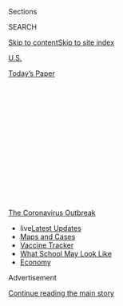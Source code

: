 <div id="app">

<div>

<div>

<div>

<div class="NYTAppHideMasthead css-1q2w90k e1suatyy0">

<div class="section css-ui9rw0 e1suatyy2">

<div class="css-eph4ug er09x8g0">

<div class="css-6n7j50">

</div>

<span class="css-1dv1kvn">Sections</span>

<div class="css-10488qs">

<span class="css-1dv1kvn">SEARCH</span>

</div>

[Skip to content](#site-content)[Skip to site
index](#site-index)

</div>

<div id="masthead-section-label" class="css-1wr3we4 eaxe0e00">

[U.S.](https://www.nytimes.com/section/us)

</div>

<div class="css-10698na e1huz5gh0">

</div>

</div>

<div id="masthead-bar-one" class="section hasLinks css-15hmgas e1csuq9d3">

<div class="css-uqyvli e1csuq9d0">

</div>

<div class="css-1uqjmks e1csuq9d1">

</div>

<div class="css-9e9ivx">

[](https://myaccount.nytimes.com/auth/login?response_type=cookie&client_id=vi)

</div>

<div class="css-1bvtpon e1csuq9d2">

[Today’s
Paper](https://www.nytimes.com/section/todayspaper)

</div>

</div>

</div>

</div>

<div data-aria-hidden="false">

<div id="site-content" data-role="main">

<div>

<div class="css-1aor85t" style="opacity:0.000000001;z-index:-1;visibility:hidden">

<div class="css-1hqnpie">

<div class="css-epjblv">

<span class="css-17xtcya">[U.S.](/section/us)</span><span class="css-x15j1o">|</span><span class="css-fwqvlz">Leaders
Re-examine U.S. Reopenings as Coronavirus Cases Hit Another
Record</span>

</div>

<div class="css-k008qs">

<div class="css-1iwv8en">

<span class="css-18z7m18"></span>

<div>

</div>

</div>

<span class="css-1n6z4y">https://nyti.ms/2VqAmIq</span>

<div class="css-1705lsu">

<div class="css-4xjgmj">

<div class="css-4skfbu" data-role="toolbar" data-aria-label="Social Media Share buttons, Save button, and Comments Panel with current comment count" data-testid="share-tools">

  - 
  - 
  - 
  - 
    
    <div class="css-6n7j50">
    
    </div>

  - 

</div>

</div>

</div>

</div>

</div>

</div>

<div id="NYT_TOP_BANNER_REGION" class="css-13pd83m">

<div>

<div id="styln-prism-menu-1592847958612" class="section interactive-content interactive-size-medium css-1edisqu">

<div class="css-17ih8de interactive-body">

<div id="scroll-container" class="css-1gj85ro">

[<span class="styln-title-wrap"><span class="css-1pje3qr">The
Coronavirus</span><span class="css-1pje3qr">
Outbreak</span></span>](https://www.nytimes.com/news-event/coronavirus?action=click&pgtype=Article&state=default&region=TOP_BANNER&context=storylines_menu)

  - <span class="css-kqxiym" data-emphasize="true">live</span>[Latest
    Updates](https://www.nytimes.com/2020/08/01/world/coronavirus-covid-19.html?action=click&pgtype=Article&state=default&region=TOP_BANNER&context=storylines_menu)
  - [Maps and
    Cases](https://www.nytimes.com/interactive/2020/us/coronavirus-us-cases.html?action=click&pgtype=Article&state=default&region=TOP_BANNER&context=storylines_menu)
  - [Vaccine
    Tracker](https://www.nytimes.com/interactive/2020/science/coronavirus-vaccine-tracker.html?action=click&pgtype=Article&state=default&region=TOP_BANNER&context=storylines_menu)
  - [What School May Look
    Like](https://www.nytimes.com/interactive/2020/07/29/us/schools-reopening-coronavirus.html?action=click&pgtype=Article&state=default&region=TOP_BANNER&context=storylines_menu)
  - [Economy](https://www.nytimes.com/live/2020/07/31/business/stock-market-today-coronavirus?action=click&pgtype=Article&state=default&region=TOP_BANNER&context=storylines_menu)

</div>

</div>

</div>

</div>

</div>

<div id="top-wrapper" class="css-1sy8kpn">

<div id="top-slug" class="css-l9onyx">

Advertisement

</div>

[Continue reading the main
story](#after-top)

<div class="ad top-wrapper" style="text-align:center;height:100%;display:block;min-height:250px">

<div id="top" class="place-ad" data-position="top" data-size-key="top">

</div>

</div>

<div id="after-top">

</div>

</div>

<div>

<div id="sponsor-wrapper" class="css-1hyfx7x">

<div id="sponsor-slug" class="css-19vbshk">

Supported by

</div>

[Continue reading the main
story](#after-sponsor)

<div id="sponsor" class="ad sponsor-wrapper" style="text-align:center;height:100%;display:block">

</div>

<div id="after-sponsor">

</div>

</div>

<div class="css-186x18t">

</div>

<div class="css-1vkm6nb ehdk2mb0">

# Leaders Re-examine U.S. Reopenings as Coronavirus Cases Hit Another Record

</div>

Officials nationwide were rethinking their efforts to slow the virus,
which the nation’s top infectious disease expert said were “not
working.”

<div class="css-79elbk" data-testid="photoviewer-wrapper">

<div class="css-z3e15g" data-testid="photoviewer-wrapper-hidden">

</div>

<div class="css-1a48zt4 ehw59r15" data-testid="photoviewer-children">

![<span class="css-16f3y1r e13ogyst0" data-aria-hidden="true">Tasia
Markantonis, the manager of West Alabama Ice House in Houston, closed a
customer’s tab at noon Friday, when Texas bars had to close again
because of the
coronavirus.</span><span class="css-cnj6d5 e1z0qqy90" itemprop="copyrightHolder"><span class="css-1ly73wi e1tej78p0">Credit...</span><span><span>Callaghan
O'Hare for The New York
Times</span></span></span>](https://static01.nyt.com/images/2020/06/28/us/28VIRUS-STATE-icehouse/28VIRUS-STATE-icehouse-articleLarge-v2.jpg?quality=75&auto=webp&disable=upscale)

</div>

</div>

<div class="css-18e8msd">

<div class="css-otjvjh epjyd6m0">

<div class="css-nmf14i ey68jwv0" data-aria-hidden="true">

[![Patricia
Mazzei](https://static01.nyt.com/images/2018/11/28/multimedia/author-patricia-mazzei/author-patricia-mazzei-thumbLarge.png
"Patricia Mazzei")](https://www.nytimes.com/by/patricia-mazzei)[![Sarah
Mervosh](https://static01.nyt.com/images/2018/07/18/multimedia/author-sarah-mervosh/author-sarah-mervosh-thumbLarge-v3.png
"Sarah Mervosh")](https://www.nytimes.com/by/sarah-mervosh)[![Shawn
Hubler](https://static01.nyt.com/images/2020/06/05/reader-center/author-shawn-hubler/author-shawn-hubler-thumbLarge.png
"Shawn Hubler")](https://www.nytimes.com/by/shawn-hubler)

</div>

<div class="css-1baulvz">

By [<span class="css-1baulvz" itemprop="name">Patricia
Mazzei</span>](https://www.nytimes.com/by/patricia-mazzei),
[<span class="css-1baulvz" itemprop="name">Sarah
Mervosh</span>](https://www.nytimes.com/by/sarah-mervosh) and
[<span class="css-1baulvz last-byline" itemprop="name">Shawn
Hubler</span>](https://www.nytimes.com/by/shawn-hubler)

</div>

</div>

  - 
    
    <div class="css-ld3wwf e16638kd2">
    
    June 26,
    2020
    
    </div>

  - 
    
    <div class="css-4xjgmj">
    
    <div class="css-d8bdto" data-role="toolbar" data-aria-label="Social Media Share buttons, Save button, and Comments Panel with current comment count" data-testid="share-tools">
    
      - 
      - 
      - 
      - 
        
        <div class="css-6n7j50">
        
        </div>
    
      - 
    
    </div>
    
    </div>

</div>

</div>

<div class="section meteredContent css-1r7ky0e" name="articleBody" itemprop="articleBody">

<div class="css-1fanzo5 StoryBodyCompanionColumn">

<div class="css-53u6y8">

MIAMI — As coronavirus cases surge across much of the United States,
leaders are urgently rethinking their strategies to curb the spread,
which the nation’s top infectious disease expert said on Friday were
“not working.”

For the first time, some governors are backtracking on reopening their
states, issuing new restrictions for parts of the economy that had
resumed.

Leaders in Texas and Florida abruptly set new restrictions on bars, a
reversal that appeared unthinkable just days ago. And Gov. Gavin Newsom
of California told rural Imperial County, where hospitals have been
overwhelmed with patients, that it must reinstate a stay-at-home order,
the most restrictive of requirements.

More than 45,000 new cases were reported on Friday in the United States,
according to a New York Times database. It was the third day in a row
that the country set a daily record during the pandemic. At least six
states — Florida, Idaho, Kansas, Oregon, South Carolina and Utah — hit
daily highs on Friday, but even leaders outside of the new hot zones in
the South and West expressed mounting anxiety.

</div>

</div>

<div class="css-1fanzo5 StoryBodyCompanionColumn">

<div class="css-53u6y8">

“This is a very dangerous time,” Gov. Mike DeWine of Ohio said in an
interview on Friday, as cases were trending steadily upward in his state
after appearing to be under control for more than a month. “I think what
is happening in Texas and Florida and several other states should be a
warning to everyone.”

“We have to be very careful,” he said.

The stock market responded badly, with the S\&P 500 dropping 2.4
percent. Losses accelerated after the Texas announcement, adding to
investors’ concerns that the virus continued to be a threat to the
economy.

The shifting assessments of the nation’s handling of the virus stretched
to the highest levels of the federal government, where Dr. Anthony S.
Fauci, the director of the National Institute of Allergy and Infectious
Diseases, made clear that the standard approach to controlling
infectious diseases — testing sick people, isolating them and tracing
their contacts — was not working. The failure, he said, was in part
because some infected Americans are asymptomatic and unknowingly
spreading the virus but also because some people exposed to the virus
are reluctant to self-quarantine or have no place to do so.

In a brief interview on Friday, he said officials were having “intense
discussions” about a possible shift to “pool testing,” in which samples
from many people are tested at once in an effort to quickly find and
isolate the infected.

Dr. Fauci also issued an urgent warning that while coronavirus
infections were spiking mostly in the South, those outbreaks could
spread to other regions.

</div>

</div>

<div class="css-1fanzo5 StoryBodyCompanionColumn">

<div class="css-53u6y8">

Even in the face of the alarming news, the White House continued to
praise its own efforts.

“We have made truly remarkable progress in moving our nation forward,”
Vice President Mike Pence said at what has become a rare public briefing
by the coronavirus task force in Washington. “We’ve all seen the
encouraging news as we open
up.”

<div id="NYT_MAIN_CONTENT_1_REGION" class="css-9tf9ac">

<div>

<div id="styln-covid-updates-world" class="section interactive-content interactive-size-medium css-1ftcdic">

<div class="css-17ih8de interactive-body">

<div id="styln-briefing-block" data-asset-id="QXJ0aWNsZTpueXQ6Ly9hcnRpY2xlLzhiMjRmNTQ0LWVhMmUtNTlmNC1hMDZiLTM0YWI3YTlmN2E4YQ==">

<div class="briefing-block-header-section">

# [Latest Updates: Global Coronavirus Outbreak](https://www.nytimes.com/2020/08/01/world/coronavirus-covid-19.html?action=click&pgtype=Article&state=default&region=MAIN_CONTENT_1&context=storylines_live_updates)

<div class="briefing-block-ts">

Updated 2020-08-02T07:42:09.613Z

</div>

</div>

  - [The U.S. reels as July cases more than double the total of any
    other
    month.](https://www.nytimes.com/2020/08/01/world/coronavirus-covid-19.html?action=click&pgtype=Article&state=default&region=MAIN_CONTENT_1&context=storylines_live_updates#link-34047410)
  - [Top U.S. officials work to break an impasse over the federal
    jobless
    benefit.](https://www.nytimes.com/2020/08/01/world/coronavirus-covid-19.html?action=click&pgtype=Article&state=default&region=MAIN_CONTENT_1&context=storylines_live_updates#link-780ec966)
  - [Its outbreak untamed, Melbourne goes into even greater
    lockdown.](https://www.nytimes.com/2020/08/01/world/coronavirus-covid-19.html?action=click&pgtype=Article&state=default&region=MAIN_CONTENT_1&context=storylines_live_updates#link-2bc8948)

<div class="briefing-block-footer">

<div class="briefing-block-footer-meta">

[See more
updates](https://www.nytimes.com/2020/08/01/world/coronavirus-covid-19.html?action=click&pgtype=Article&state=default&region=MAIN_CONTENT_1&context=storylines_live_updates)

</div>

<div class="briefing-block-briefinglinks">

<span>More live coverage:</span>
[Markets](https://www.nytimes.com/live/2020/07/31/business/stock-market-today-coronavirus?action=click&pgtype=Article&state=default&region=MAIN_CONTENT_1&context=storylines_live_updates)

</div>

</div>

</div>

</div>

</div>

</div>

</div>

Mr. Pence did not wear a mask, although the health officials around him
did.

</div>

</div>

<div class="css-79elbk" data-testid="photoviewer-wrapper">

<div class="css-z3e15g" data-testid="photoviewer-wrapper-hidden">

</div>

<div class="css-1a48zt4 ehw59r15" data-testid="photoviewer-children">

![<span class="css-16f3y1r e13ogyst0" data-aria-hidden="true">Florida
residents waited in their vehicles at a coronavirus testing site at
Raymond James Stadium in Tampa on Friday. The state hit a daily high for
new confirmed
cases.</span><span class="css-cnj6d5 e1z0qqy90" itemprop="copyrightHolder"><span class="css-1ly73wi e1tej78p0">Credit...</span><span>Eve
Edelheit for The New York
Times</span></span>](https://static01.nyt.com/images/2020/06/26/us/26VIRUS-STATE-FLA/merlin_173952390_7120147d-b458-4d7f-8de8-f98c62d4e89c-articleLarge.jpg?quality=75&auto=webp&disable=upscale)

</div>

</div>

<div class="css-1fanzo5 StoryBodyCompanionColumn">

<div class="css-53u6y8">

The renewed sense of urgency comes as the United States confronts a new,
treacherous phase of the pandemic, no longer defined by a crisis
concentrated in New York City, but by rising cases in many cities and
states. Alabama, Alaska, California, Georgia, Missouri, Nevada, Oklahoma
and Texas also reported their highest single-day totals of new known
cases this week, and the United States set records for daily new cases
on both Wednesday and Thursday. By Friday, new daily cases were rising
in 29 states.

From Miami to Los Angeles, mayors were contemplating slowing or
reversing their plans to return cities to public life. On Friday, San
Francisco announced it was delaying plans to reopen zoos, museums, hair
salons, tattoo parlors and other businesses on Monday, citing a spike in
new cases. “Our numbers are still low but rising rapidly,” Mayor London
Breed [wrote on
Twitter](https://twitter.com/LondonBreed/status/1276596917770715136),
adding, “I know people are anxious to reopen — I am too. But we can’t
jeopardize the progress we’ve made.”

Mayor Carlos Gimenez of Miami-Dade County said late Friday that he would
sign an emergency order closing beaches from July 3 to July 7, citing
the surge of cases and fears about mass gatherings during the holiday
weekend. Parks and beaches will be closed to fireworks displays, and
gatherings of more than 50 people, including parades, will be banned.

“The closure may be extended if conditions do not improve,” he said in a
statement, adding, “I have decided that the only prudent thing to do to
tamp down this recent uptick is to crack down on recreational activities
that put our overall community at higher risk.”

The decisions in Texas and Florida to revert to stronger restrictions
represented the strongest acknowledgment yet that reopening had not gone
as planned in two of the nation’s most populous states, where only days
ago their Republican governors were adamantly resisting calls to close
back down.

</div>

</div>

<div class="css-1fanzo5 StoryBodyCompanionColumn">

<div class="css-53u6y8">

On Thursday, Gov. Greg Abbott of Texas placed [the state’s reopening on
pause](https://www.nytimes.com/2020/06/25/us/texas-coronavirus-cases-reopening-Greg-Abbott.html),
while remaining firm that going “backward” and closing down businesses
was “the last thing we want to do.”

But by Friday, he did just that, ordering bars closed and telling
restaurants to limit themselves to 50 percent capacity rather than 75
percent.

“If I could go back and redo anything, it probably would have been to
slow down the opening of bars,” Mr. Abbott said in an interview with
KVIA-TV in El Paso on Friday evening.

“People go to bars to get close and to drink and to socialize,” he said.
“And that’s the kind of thing that stokes the spread of the coronavirus.
So sure, in hindsight, it may have been better to slow the opening of
the bar setting.”

Eight weeks ago, Mr. Abbott started a phased-in reopening of Texas, when
the state had reported about 29,000 cases and more than 800 deaths. Bars
had been allowed to open since late May.

New cases and hospitalizations have increased significantly in recent
days in Houston, San Antonio and other large cities. By Friday, Texas
had more than 130,000 known coronavirus cases and more than 2,300
deaths, and the leader of the third-largest county in America — Harris
County, which is home to Houston — had deemed the region to be on a
code-red coronavirus threat level.

</div>

</div>

<div class="css-1fanzo5 StoryBodyCompanionColumn">

<div class="css-53u6y8">

“We find ourselves careening toward a catastrophic and unsustainable
situation,” the top elected official in Harris County, Lina Hidalgo,
said at a news conference. She said the current hospitalization rate was
on pace to overwhelm the hospital system “in the near
future.”

</div>

</div>

<div class="css-79elbk" data-testid="photoviewer-wrapper">

<div class="css-z3e15g" data-testid="photoviewer-wrapper-hidden">

</div>

<div class="css-1a48zt4 ehw59r15" data-testid="photoviewer-children">

<div class="css-1xdhyk6 erfvjey0">

<span class="css-1ly73wi e1tej78p0">Image</span>

<div class="css-zjzyr8">

<div data-testid="lazyimage-container" style="height:257.77777777777777px">

</div>

</div>

</div>

<span class="css-16f3y1r e13ogyst0" data-aria-hidden="true">Patrons at
Big Dean’s, a bar and restaurant by the Santa Monica pier, waited to
have their temperatures taken on Thursday. Mayor Eric Garcetti of Los
Angeles said he was urging health officials to come to a consensus
strategy in
California.</span><span class="css-cnj6d5 e1z0qqy90" itemprop="copyrightHolder"><span class="css-1ly73wi e1tej78p0">Credit...</span><span>Bryan
Denton for The New York Times</span></span>

</div>

</div>

<div class="css-1fanzo5 StoryBodyCompanionColumn">

<div class="css-53u6y8">

In Florida, the speed of the virus’s growth was dizzying: State
officials reported 8,942 new coronavirus cases on Friday, by far
outpacing its earlier single-day record of 5,508 cases, which had been
set on Wednesday.

Officials announced limits on bars, immediately banning alcohol
consumption on the premises. Bars can still sell food if they are
licensed to do so, but their facilities must remain at 50 percent
capacity.

The return to stricter limits left local officials worried whether
residents would follow the rules, especially now, months into the
crisis.

<div id="NYT_MAIN_CONTENT_3_REGION" class="css-9tf9ac">

<div>

<div id="styln-prism-freeform-1594220623585" class="section interactive-content interactive-size-medium css-1ftcdic">

<div class="css-17ih8de interactive-body">

<div id="prism-freeform-block-62021" class="css-19mumt8" data-role="complementary" data-storyline="The Coronavirus Outbreak" data-truncated="true" tabindex="0">

<div class="css-a8d9oz">

<div class="css-eb027h">

[](https://www.nytimes.com/news-event/coronavirus?action=click&pgtype=Article&state=default&region=MAIN_CONTENT_3&context=storylines_faq)

### The Coronavirus Outbreak ›

#### Frequently Asked Questions

Updated July 27, 2020

  - #### Should I refinance my mortgage?
    
      - [It could be a good
        idea,](https://www.nytimes.com/article/coronavirus-money-unemployment.html?action=click&pgtype=Article&state=default&region=MAIN_CONTENT_3&context=storylines_faq)
        because mortgage rates have [never been
        lower.](https://www.nytimes.com/2020/07/16/business/mortgage-rates-below-3-percent.html?action=click&pgtype=Article&state=default&region=MAIN_CONTENT_3&context=storylines_faq)
        Refinancing requests have pushed mortgage applications to some
        of the highest levels since 2008, so be prepared to get in line.
        But defaults are also up, so if you’re thinking about buying a
        home, be aware that some lenders have tightened their standards.

  - #### What is school going to look like in September?
    
      - It is unlikely that many schools will return to a normal
        schedule this fall, requiring the grind of [online
        learning](https://www.nytimes.com/2020/06/05/us/coronavirus-education-lost-learning.html?action=click&pgtype=Article&state=default&region=MAIN_CONTENT_3&context=storylines_faq),
        [makeshift child
        care](https://www.nytimes.com/2020/05/29/us/coronavirus-child-care-centers.html?action=click&pgtype=Article&state=default&region=MAIN_CONTENT_3&context=storylines_faq)
        and [stunted
        workdays](https://www.nytimes.com/2020/06/03/business/economy/coronavirus-working-women.html?action=click&pgtype=Article&state=default&region=MAIN_CONTENT_3&context=storylines_faq)
        to continue. California’s two largest public school districts —
        Los Angeles and San Diego — said on July 13, that [instruction
        will be remote-only in the
        fall](https://www.nytimes.com/2020/07/13/us/lausd-san-diego-school-reopening.html?action=click&pgtype=Article&state=default&region=MAIN_CONTENT_3&context=storylines_faq),
        citing concerns that surging coronavirus infections in their
        areas pose too dire a risk for students and teachers. Together,
        the two districts enroll some 825,000 students. They are the
        largest in the country so far to abandon plans for even a
        partial physical return to classrooms when they reopen in
        August. For other districts, the solution won’t be an
        all-or-nothing approach. [Many
        systems](https://bioethics.jhu.edu/research-and-outreach/projects/eschool-initiative/school-policy-tracker/),
        including the nation’s largest, New York City, are devising
        [hybrid
        plans](https://www.nytimes.com/2020/06/26/us/coronavirus-schools-reopen-fall.html?action=click&pgtype=Article&state=default&region=MAIN_CONTENT_3&context=storylines_faq)
        that involve spending some days in classrooms and other days
        online. There’s no national policy on this yet, so check with
        your municipal school system regularly to see what is happening
        in your community.

  - #### Is the coronavirus airborne?
    
      - The coronavirus [can stay aloft for hours in tiny droplets in
        stagnant
        air](https://www.nytimes.com/2020/07/04/health/239-experts-with-one-big-claim-the-coronavirus-is-airborne.html?action=click&pgtype=Article&state=default&region=MAIN_CONTENT_3&context=storylines_faq),
        infecting people as they inhale, mounting scientific evidence
        suggests. This risk is highest in crowded indoor spaces with
        poor ventilation, and may help explain super-spreading events
        reported in meatpacking plants, churches and restaurants. [It’s
        unclear how often the virus is
        spread](https://www.nytimes.com/2020/07/06/health/coronavirus-airborne-aerosols.html?action=click&pgtype=Article&state=default&region=MAIN_CONTENT_3&context=storylines_faq)
        via these tiny droplets, or aerosols, compared with larger
        droplets that are expelled when a sick person coughs or sneezes,
        or transmitted through contact with contaminated surfaces, said
        Linsey Marr, an aerosol expert at Virginia Tech. Aerosols are
        released even when a person without symptoms exhales, talks or
        sings, according to Dr. Marr and more than 200 other experts,
        who [have outlined the evidence in an open letter to the World
        Health
        Organization](https://academic.oup.com/cid/article/doi/10.1093/cid/ciaa939/5867798).

  - #### What are the symptoms of coronavirus?
    
      - Common symptoms [include fever, a dry cough, fatigue and
        difficulty breathing or shortness of
        breath.](https://www.nytimes.com/article/symptoms-coronavirus.html?action=click&pgtype=Article&state=default&region=MAIN_CONTENT_3&context=storylines_faq)
        Some of these symptoms overlap with those of the flu, making
        detection difficult, but runny noses and stuffy sinuses are less
        common. [The C.D.C. has
        also](https://www.nytimes.com/2020/04/27/health/coronavirus-symptoms-cdc.html?action=click&pgtype=Article&state=default&region=MAIN_CONTENT_3&context=storylines_faq)
        added chills, muscle pain, sore throat, headache and a new loss
        of the sense of taste or smell as symptoms to look out for. Most
        people fall ill five to seven days after exposure, but symptoms
        may appear in as few as two days or as many as 14 days.

  - #### Does asymptomatic transmission of Covid-19 happen?
    
      - So far, the evidence seems to show it does. A widely cited
        [paper](https://www.nature.com/articles/s41591-020-0869-5)
        published in April suggests that people are most infectious
        about two days before the onset of coronavirus symptoms and
        estimated that 44 percent of new infections were a result of
        transmission from people who were not yet showing symptoms.
        Recently, a top expert at the World Health Organization stated
        that transmission of the coronavirus by people who did not have
        symptoms was “very rare,” [but she later walked back that
        statement.](https://www.nytimes.com/2020/06/09/world/coronavirus-updates.html?action=click&pgtype=Article&state=default&region=MAIN_CONTENT_3&context=storylines_faq#link-1f302e21)

<div id="styln-survey-component-62021" class="styln-survey-component" data-surveyname="faq" data-surveystoryline="coronavirus">

</div>

</div>

<div class="css-6mllg9">

</div>

<div class="css-pmm6ed">

<span class="css-5gimkt"></span>

</div>

</div>

</div>

</div>

</div>

</div>

</div>

“People are tired of being in a stay-at-home environment, and they’re
not going to be compliant,” said Carlos Migoya, president and chief
executive of the public Jackson Health System in Miami. “You can’t put
the genie back in the bottle. We’ve got to deal with it being in the
environment.”

Pete Boland, who co-owns the Galley, a restaurant and bar in St.
Petersburg, Fla., was sorting through the details of Florida’s latest
order on Friday to determine what the rules will be for establishments
that also serve food.

He had just reopened on Wednesday, following a professional deep
cleaning after some employees fell ill with the virus.

</div>

</div>

<div class="css-1fanzo5 StoryBodyCompanionColumn">

<div class="css-53u6y8">

“I don’t know if we can continue to do this: open, closing, open,
closing,” he said. “You have people who desire to socialize and to earn
and to live and to have some fun in this crazy world.”

In Arizona, Gov. Doug Ducey has held out on setting new limits in his
state, even as cases there surged past 66,000, with an average of 2,750
new cases per day. He warned this week that hospitals were likely to hit
surge capacity soon but he has remained opposed to backtracking on
reopening.

“This is not another executive order to enforce, and it’s not about
closing businesses,” he said this week. “This is about public education
and personal
responsibility.”

</div>

</div>

<div class="css-79elbk" data-testid="photoviewer-wrapper">

<div class="css-z3e15g" data-testid="photoviewer-wrapper-hidden">

</div>

<div class="css-1a48zt4 ehw59r15" data-testid="photoviewer-children">

<div class="css-1xdhyk6 erfvjey0">

<span class="css-1ly73wi e1tej78p0">Image</span>

<div class="css-zjzyr8">

<div data-testid="lazyimage-container" style="height:257.77777777777777px">

</div>

</div>

</div>

<span class="css-16f3y1r e13ogyst0" data-aria-hidden="true">Phoenix
residents walked in Coronado Park on Wednesday. Gov. Doug Ducey of
Arizona warned this week that hospitals would likely hit surge capacity,
but he has not backtracked on
reopenings.</span><span class="css-cnj6d5 e1z0qqy90" itemprop="copyrightHolder"><span class="css-1ly73wi e1tej78p0">Credit...</span><span>Adriana
Zehbrauskas for The New York Times</span></span>

</div>

</div>

<div class="css-1fanzo5 StoryBodyCompanionColumn">

<div class="css-53u6y8">

Still, shutting down businesses again in Arizona is not out of the
question, Daniel Ruiz, the state’s chief operating officer, said in an
interview on Friday.

“We want to treat that like a last resort,” Mr. Ruiz said. “It’s a tool
in the toolbox, but it’s something that we’re going to use very
judiciously.”

California, which had the first stay-at-home order in the nation this
spring, has surpassed 200,000 cases, and on Friday, Mr. Newsom announced
new restrictions on Imperial County, which has the state’s [highest rate
of
infection](https://www.nytimes.com/2020/06/26/us/corona-virus-latinos.html).
The county has exceeded its hospital capacity so severely that some 500
patients have had to be moved to beds elsewhere, and hospitals as far
away as the Bay Area have been seeing Imperial County patients.

</div>

</div>

<div class="css-1fanzo5 StoryBodyCompanionColumn">

<div class="css-53u6y8">

“This disease does not take a summer vacation,” said Mr. Newsom, noting
that at least 15 of California’s 58 counties were being monitored
closely as the virus surges.

In Los Angeles County, health officials estimate that every 400th person
may currently be infected. Mayor Eric Garcetti of Los Angeles said he
planned to wait three to five days before deciding whether to pull back
on the city’s reopening.

“We’re not in the red zone but we’re in the yellow zone,” the mayor said
in an interview on Friday.

From case counts to hospitalizations, he said, the city’s metrics are
moving in the wrong direction, in part because of a patchwork of
responses in neighboring areas.

Mr. Garcetti said he would like health officials in the state, the
county and the surrounding region to come to a consensus strategy.

“If you don’t move together, there’s no point in being the lone
holdout,” he said. “If you don’t have an entire region working
together, who cares if you keep your gyms closed?”

Patricia Mazzei reported from Miami, Sarah Mervosh from Pittsburgh and
Shawn Hubler from Sacramento. Contributing reporting were Nicholas
Bogel-Burroughs and Giulia McDonnell Nieto del Rio from New York, Julie
Bosman from Chicago, Manny Fernandez from Houston, Frances Robles from
Miami, Michael D. Shear and Sheryl Gay Stolberg from Washington, and
Dave Montgomery from Austin, Texas.

</div>

</div>

<div>

</div>

</div>

<div>

</div>

<div>

</div>

<div>

</div>

<div>

<div id="bottom-wrapper" class="css-1ede5it">

<div id="bottom-slug" class="css-l9onyx">

Advertisement

</div>

[Continue reading the main
story](#after-bottom)

<div id="bottom" class="ad bottom-wrapper" style="text-align:center;height:100%;display:block;min-height:90px">

</div>

<div id="after-bottom">

</div>

</div>

</div>

</div>

</div>

## Site Index

<div>

</div>

## Site Information Navigation

  - [© <span>2020</span> <span>The New York Times
    Company</span>](https://help.nytimes.com/hc/en-us/articles/115014792127-Copyright-notice)

<!-- end list -->

  - [NYTCo](https://www.nytco.com/)
  - [Contact
    Us](https://help.nytimes.com/hc/en-us/articles/115015385887-Contact-Us)
  - [Work with us](https://www.nytco.com/careers/)
  - [Advertise](https://nytmediakit.com/)
  - [T Brand Studio](http://www.tbrandstudio.com/)
  - [Your Ad
    Choices](https://www.nytimes.com/privacy/cookie-policy#how-do-i-manage-trackers)
  - [Privacy](https://www.nytimes.com/privacy)
  - [Terms of
    Service](https://help.nytimes.com/hc/en-us/articles/115014893428-Terms-of-service)
  - [Terms of
    Sale](https://help.nytimes.com/hc/en-us/articles/115014893968-Terms-of-sale)
  - [Site
    Map](https://spiderbites.nytimes.com)
  - [Help](https://help.nytimes.com/hc/en-us)
  - [Subscriptions](https://www.nytimes.com/subscription?campaignId=37WXW)

</div>

</div>

</div>

</div>
